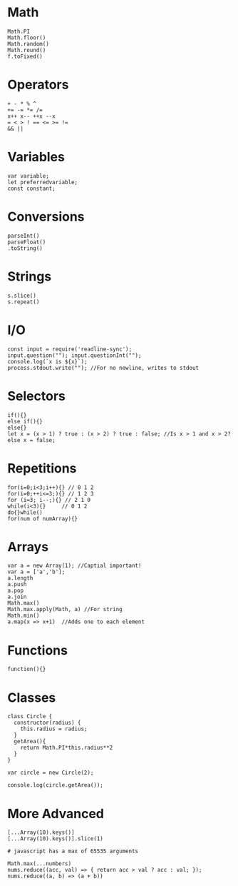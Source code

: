 # Math
```
Math.PI
Math.floor()
Math.random()
Math.round()
f.toFixed()
```

# Operators
```
+ - * % ^
+= -= *= /= 
x++ x-- ++x --x
= < > ! == <= >= !=
&& ||
```

# Variables
```
var variable;
let preferredvariable;
const constant;
```

# Conversions
```
parseInt()
parseFloat()
.toString()
```

# Strings
```
s.slice()
s.repeat()
```

# I/O
```
const input = require('readline-sync');
input.question(""); input.questionInt("");
console.log(`x is ${x}`);
process.stdout.write(""); //For no newline, writes to stdout
```

# Selectors
```
if(){}
else if(){}
else{}
let x = (x > 1) ? true : (x > 2) ? true : false; //Is x > 1 and x > 2? else x = false;
```

# Repetitions
```
for(i=0;i<3;i++){} // 0 1 2
for(i=0;++i<=3;){} // 1 2 3
for (i=3; i--;){} // 2 1 0
while(i<3){}     // 0 1 2
do{}while()
for(num of numArray){}
```

# Arrays
```
var a = new Array(1); //Captial important!
var a = ['a','b'];
a.length
a.push
a.pop
a.join
Math.max()
Math.max.apply(Math, a) //For string
Math.min()
a.map(x => x+1)  //Adds one to each element
```

# Functions
```
function(){}
```

# Classes
```
class Circle {
  constructor(radius) {
    this.radius = radius;
  }
  getArea(){
	return Math.PI*this.radius**2
  }
}

var circle = new Circle(2);

console.log(circle.getArea());
```

# More Advanced
```
[...Array(10).keys()]
[...Array(10).keys()].slice(1)

# javascript has a max of 65535 arguments

Math.max(...numbers)
nums.reduce((acc, val) => { return acc > val ? acc : val; });
nums.reduce((a, b) => (a + b))
```